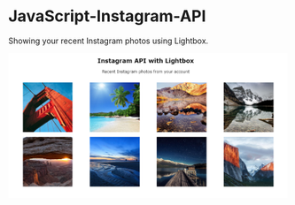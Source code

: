 # JavaScript-Instagram-API
Showing your recent Instagram photos using Lightbox.

![alt text](https://github.com/Vitali-Vitali/JavaScript-Instagram-API/blob/master/InstagramJS.PNG?raw=true)
